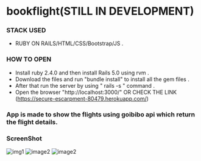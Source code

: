 # bookflight(STILL IN DEVELOPMENT)
### STACK USED 
- RUBY ON RAILS/HTML/CSS/Bootstrap/JS .

### HOW TO OPEN 
- Install ruby 2.4.0 and then install Rails 5.0 using rvm .
- Download the files and run "bundle install" to install all the gem files .
- After that run the server by using " rails -s " command .
- Open the browser "http://localhost:3000/" OR CHECK THE LINK (https://secure-escarpment-80479.herokuapp.com/)


### App is made to show the flights using goibibo api which return the flight details.

### ScreenShot 

![img1](https://user-images.githubusercontent.com/29759141/45264231-1444ae80-b457-11e8-84a2-ae90a5ebdb8b.png)
![image2](https://user-images.githubusercontent.com/29759141/45446938-d57b5680-b6eb-11e8-8095-c88035064184.png)
![image2](https://user-images.githubusercontent.com/29759141/45446712-39e9e600-b6eb-11e8-9877-256f1806b021.png)

